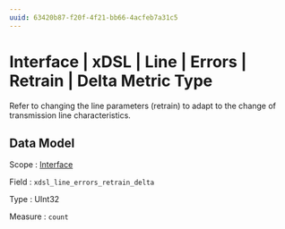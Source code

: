 ```yaml
---
uuid: 63420b87-f20f-4f21-bb66-4acfeb7a31c5
---
```

# Interface | xDSL | Line | Errors | Retrain | Delta Metric Type

Refer to changing the line parameters (retrain) to adapt to the change of transmission line characteristics.

## Data Model

Scope
: [Interface](../../../../../../scopes/interface.md)

Field
: `xdsl_line_errors_retrain_delta`

Type
: UInt32

Measure
: `count`

